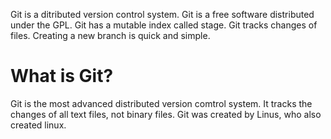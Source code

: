 Git is a ditributed version control system.
Git is a free software distributed under the GPL.
Git has a mutable index called stage.
Git tracks changes of files.
Creating a new branch is quick and simple.

What is Git?
============
Git is the most advanced distributed version comtrol system. It tracks the changes of all text files, not binary files. Git was created by Linus, who also created linux.  


